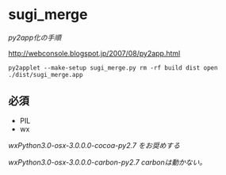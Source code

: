 sugi_merge
===

*py2app化の手順*

http://webconsole.blogspot.jp/2007/08/py2app.html

`py2applet --make-setup sugi_merge.py
rm -rf build dist
open ./dist/sugi_merge.app`

必須
---
* PIL
* wx

_wxPython3.0-osx-3.0.0.0-cocoa-py2.7 をお奨めする_

_wxPython3.0-osx-3.0.0.0-carbon-py2.7 carbonは動かない。_
